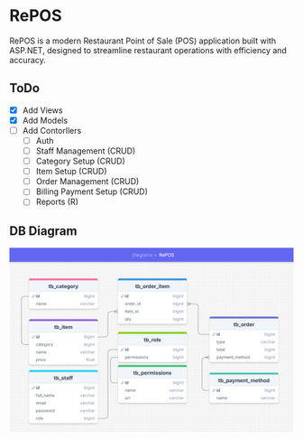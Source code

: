 # RePOS
RePOS is a modern Restaurant Point of Sale (POS) application built with ASP.NET, designed to streamline restaurant operations with efficiency and accuracy. 

## ToDo
- [x] Add Views
- [x] Add Models
- [ ] Add Contorllers
  - [ ] Auth
  - [ ] Staff Management (CRUD)
  - [ ] Category Setup (CRUD)
  - [ ] Item Setup (CRUD)
  - [ ] Order Management (CRUD)
  - [ ] Billing Payment Setup (CRUD)
  - [ ] Reports (R)

## DB Diagram
![alt text](./public/image.png)